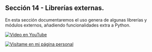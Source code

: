 ## Sección 14 - Librerías externas.

En esta sección documentaremos el uso genera de algunas librerías y módulos externos, añadiendo funcionalidades extra a Python. 

[![Video en YouTube](https://img.youtube.com/vi/_4p5zoe5ELw/0.jpg)](https://www.youtube.com/watch?v=_4p5zoe5ELw)

[![Visítame en mi página personal](https://img.shields.io/badge/-Visítame_en_mi_pagina_personal-black)](https://edwinsaul.com)

